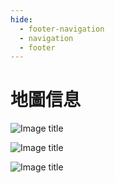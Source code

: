 ```yaml
---
hide:
  - footer-navigation
  - navigation
  - footer
---
```


# 地圖信息

![Image title](images/map222.jpeg)

![Image title](images/map111.png)

![Image title](images/map2.png)

